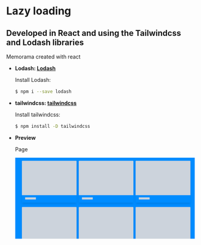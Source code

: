 # Lazy loading

## Developed in React and using the Tailwindcss and Lodash libraries

Memorama created with react

- **Lodash: [Lodash](https://www.npmjs.com/package/lodash)**

  Install Lodash:

  ```bash
  $ npm i --save lodash
  ```

- **tailwindcss: [tailwindcss](https://tailwindcss.com/)**

  Install tailwindcss:

  ```bash
  $ npm install -D tailwindcss
  ```

- **Preview**

  Page

  ![preview img](/preview.png)

